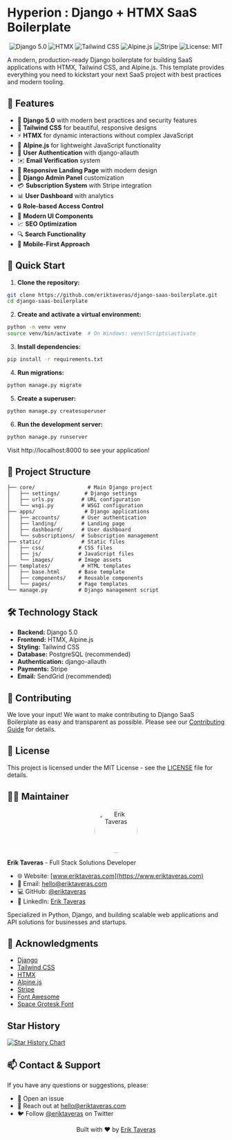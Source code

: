 # Hyperion : Django + HTMX SaaS Boilerplate

<div align="center">
  <img src="https://img.shields.io/badge/Django-5.0-092E20?style=for-the-badge&logo=django&logoColor=white" alt="Django 5.0"/>
  <img src="https://img.shields.io/badge/HTMX-Latest-2D79C7?style=for-the-badge&logo=html5&logoColor=white" alt="HTMX"/>
  <img src="https://img.shields.io/badge/Tailwind-3.x-38B2AC?style=for-the-badge&logo=tailwind-css&logoColor=white" alt="Tailwind CSS"/>
  <img src="https://img.shields.io/badge/Alpine.js-3.x-77C1D2?style=for-the-badge&logo=alpine.js&logoColor=white" alt="Alpine.js"/>
  <img src="https://img.shields.io/badge/Stripe-Integration-6772E5?style=for-the-badge&logo=stripe&logoColor=white" alt="Stripe"/>
  <img src="https://img.shields.io/badge/License-MIT-yellow.svg?style=for-the-badge" alt="License: MIT"/>
</div>

A modern, production-ready Django boilerplate for building SaaS applications with HTMX, Tailwind CSS, and Alpine.js. This template provides everything you need to kickstart your next SaaS project with best practices and modern tooling.



## 🌟 Features

- 🚀 **Django 5.0** with modern best practices and security features
- 🎨 **Tailwind CSS** for beautiful, responsive designs
- ⚡ **HTMX** for dynamic interactions without complex JavaScript
- 🎯 **Alpine.js** for lightweight JavaScript functionality
- 🔐 **User Authentication** with django-allauth
- ✉️ **Email Verification** system
- 📱 **Responsive Landing Page** with modern design
- 👑 **Django Admin Panel** customization
- 💳 **Subscription System** with Stripe integration
- 📊 **User Dashboard** with analytics
- 🔒 **Role-based Access Control**
- 🎨 **Modern UI Components**
- 📈 **SEO Optimization**
- 🔍 **Search Functionality**
- 📱 **Mobile-First Approach**

## 🚀 Quick Start

1. **Clone the repository:**
```bash
git clone https://github.com/eriktaveras/django-saas-boilerplate.git
cd django-saas-boilerplate
```

2. **Create and activate a virtual environment:**
```bash
python -m venv venv
source venv/bin/activate  # On Windows: venv\Scripts\activate
```

3. **Install dependencies:**
```bash
pip install -r requirements.txt
```

4. **Run migrations:**
```bash
python manage.py migrate
```

5. **Create a superuser:**
```bash
python manage.py createsuperuser
```

6. **Run the development server:**
```bash
python manage.py runserver
```

Visit http://localhost:8000 to see your application!

## 📁 Project Structure

```
├── core/                 # Main Django project
│   ├── settings/        # Django settings
│   ├── urls.py         # URL configuration
│   └── wsgi.py         # WSGI configuration
├── apps/                # Django applications
│   ├── accounts/       # User authentication
│   ├── landing/        # Landing page
│   ├── dashboard/      # User dashboard
│   └── subscriptions/  # Subscription management
├── static/             # Static files
│   ├── css/           # CSS files
│   ├── js/            # JavaScript files
│   └── images/        # Image assets
├── templates/          # HTML templates
│   ├── base.html      # Base template
│   ├── components/    # Reusable components
│   └── pages/         # Page templates
└── manage.py          # Django management script
```

## 🛠️ Technology Stack

- **Backend:** Django 5.0
- **Frontend:** HTMX, Alpine.js
- **Styling:** Tailwind CSS
- **Database:** PostgreSQL (recommended)
- **Authentication:** django-allauth
- **Payments:** Stripe
- **Email:** SendGrid (recommended)


## 🤝 Contributing

We love your input! We want to make contributing to Django SaaS Boilerplate as easy and transparent as possible. Please see our [Contributing Guide](CONTRIBUTING.md) for details.

## 📝 License

This project is licensed under the MIT License - see the [LICENSE](LICENSE) file for details.

## 👨‍💻 Maintainer

<div align="center">
  <img src="https://github.com/eriktaveras.png" width="100px" style="border-radius: 50%;" alt="Erik Taveras">
</div>

**Erik Taveras** - Full Stack Solutions Developer

- 🌐 Website: [www.eriktaveras.com](https://www.eriktaveras.com)
- 📧 Email: [hello@eriktaveras.com](mailto:hello@eriktaveras.com)
- 💻 GitHub: [@eriktaveras](https://github.com/eriktaveras)
- 🔗 LinkedIn: [Erik Taveras](https://linkedin.com/in/eriktaveras)

Specialized in Python, Django, and building scalable web applications and API solutions for businesses and startups.

## 🙏 Acknowledgments

- [Django](https://www.djangoproject.com/)
- [Tailwind CSS](https://tailwindcss.com/)
- [HTMX](https://htmx.org/)
- [Alpine.js](https://alpinejs.dev/)
- [Stripe](https://stripe.com/)
- [Font Awesome](https://fontawesome.com/)
- [Space Grotesk Font](https://fonts.google.com/specimen/Space+Grotesk)

## Star History

[![Star History Chart](https://api.star-history.com/svg?repos=eriktaveras/django-saas-boilerplate&type=Date)](https://www.star-history.com/#eriktaveras/django-saas-boilerplate&Date)

## 📫 Contact & Support

If you have any questions or suggestions, please:

- 📝 Open an issue
- 📧 Reach out at [hello@eriktaveras.com](mailto:hello@eriktaveras.com)
- 🐦 Follow [@eriktaveras](https://twitter.com/eriktaveras) on Twitter

<div align="center">
  <p>Built with ❤️ by <a href="https://www.eriktaveras.com">Erik Taveras</a></p>
</div> 
